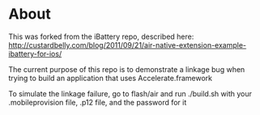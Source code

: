# About

This was forked from the iBattery repo, described here: http://custardbelly.com/blog/2011/09/21/air-native-extension-example-ibattery-for-ios/

The current purpose of this repo is to demonstrate a linkage bug when trying to build an application that uses Accelerate.framework

To simulate the linkage failure, go to flash/air and run ./build.sh with your .mobileprovision file, .p12 file, and the password for it
